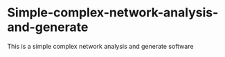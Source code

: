 Simple-complex-network-analysis-and-generate
============================================

This is a simple complex network analysis and generate software
